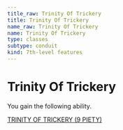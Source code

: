 ```yaml
---
title_raw: Trinity Of Trickery
title: Trinity Of Trickery
name_raw: Trinity Of Trickery
name: Trinity Of Trickery
type: classes
subtype: conduit
kind: 7th-level features
---
```


# Trinity Of Trickery

You gain the following ability.

[TRINITY OF TRICKERY (9 PIETY)](./Trinity%20Of%20Trickery.md)
